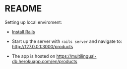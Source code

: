 # README

Setting up local enviroment:

* [Install Rails](https://guides.rubyonrails.org/getting_started.html#creating-a-new-rails-project-installing-rails)

* Start up the server with `rails server` and navigate to: http://127.0.0.1:3000/products 

* The app is hosted on https://multilingual-db.herokuapp.com/en/products 

